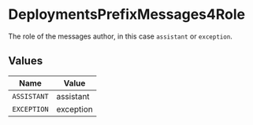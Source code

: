 # DeploymentsPrefixMessages4Role

The role of the messages author, in this case `assistant` or `exception`.


## Values

| Name        | Value       |
| ----------- | ----------- |
| `ASSISTANT` | assistant   |
| `EXCEPTION` | exception   |